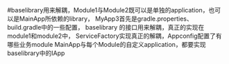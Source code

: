#baselibrary用来解耦，Module1与Module2既可以是单独的application，也可以是MainApp所依赖的library，
MyApp3首先是gradle.properties、build.gradle中的一些配置，
baselibrary 的接口用来解耦，真正的实现在module1和module2中，
ServiceFactory实现真正的解耦，Appconfig配置了有哪些业务module
MainApp与每个Module的自定义application，都要实现baselibrary中的IApp
